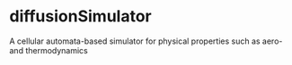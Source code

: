 # diffusionSimulator
A cellular automata-based simulator for physical properties such as aero- and thermodynamics
